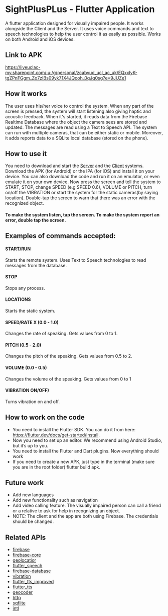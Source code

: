 # SightPlusPLus - Flutter Application

A flutter application designed for visually impaired people. It works alongside the Client and the Server. It uses voice commands and text to speech technologies to help the user control it as easily as possible. Works on both Android and iOS devices.

## Link to APK

https://liveuclac-my.sharepoint.com/:u:/g/personal/zcabvud_ucl_ac_uk/EQxxIyK-tgZPnFGgm_Zo7zIBs09yk71X4JQooh_0qJq0sg?e=9JUZe1

## How it works

The user uses his/her voice to control the system. When any part of the screen is pressed, the system will start listening also giving haptic and acoustic feedback. When it's started, it reads data from the Firebase Realtime Database where the object the camera sees are stored and updated. The messages are read using a Text to Speech API. The system can run with multiple cameras, that can be either static or mobile. Moreover, it adds reports data to a SQLite local database (stored on the phone).

## How to use it

You need to download and start the [Server](https://github.com/SightPlusPlus/SightPlusPlus-Server) and the [Client](https://github.com/SightPlusPlus/SightPlusPlus-Client) systems.
Download the APK (for Android) or the IPA (for iOS) and install it on your device. You can also download the code and run it on an emulator, or even emulate it on your own device. Now press the screen and tell the system to START, STOP, change SPEED (e.g SPEED 0.6), VOLUME or PITCH, turn on/off the VIBRATION or start the system for the static cameras(by saying location). Double-tap the screen to warn that there was an error with the recognized object.
#### To make the system listen, tap the screen. To make the system report an error, double tap the screen.
## Examples of commands accepted:
#### START/RUN
Starts the remote system. Uses Text to Speech technologies to read messages from the database.
#### STOP
Stops any process.
#### LOCATIONS
Starts the static system.
#### SPEED/RATE X (0.0 - 1.0)
Changes the rate of speaking. Gets values from 0 to 1.
#### PITCH (0.5 - 2.0)
Changes the pitch of the speaking. Gets values from  0.5 to 2.
#### VOLUME (0.0 - 0.5)
Changes the volume of the speaking. Gets values from 0 to 1
#### VIBRATION ON/OFF)
Turns vibration on and off.

## How to work on the code

- You need to install the Flutter SDK. You can do it from here: https://flutter.dev/docs/get-started/install.
- Now you need to set up an editor. We recommend using Android Studio, but it’s up to you.
- You need to install the Flutter and Dart plugins. Now everything should work
- If you need to create a new APK, just type in the terminal (make sure you are in the root folder) flutter build apk.

## Future work

- Add new languages
- Add new functionality such as navigation
- Add video calling feature. The visually impaired person can call a friend or a relative to ask for help in recognizing an object.
- NOTE: The client and the app are both using Firebase. The credentials should be changed.

## Related APIs

+ [firebase](https://pub.dev/packages/firebase)
+ [firebase-core](https://pub.dev/packages/firebase_core)
+ [geolocatior](https://pub.dev/packages/geolocator)
+ [flutter_speech](https://pub.dev/packages/flutter_speech)
+ [firebase-database](https://pub.dev/packages/firebase_database)
+ [vibration](https://pub.dev/packages/vibration)
+ [flutter_tts_improved](https://pub.dev/packages/flutter_tts_improved)
+ [flutter_tts](https://pub.dev/packages/flutter_tts)
+ [geocoder](https://pub.dev/packages/geocoder)
+ [http](https://pub.dev/packages/http)
+ [sqflite](https://pub.dev/packages/sqflite)
+ [intl](https://pub.dev/packages/intl)
